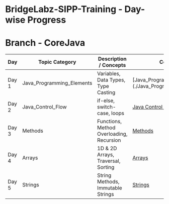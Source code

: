 # BridgeLabz-SIPP-Training - Day-wise Progress

# Branch - CoreJava 

| Day    | Topic Category             | Description / Concepts                           | Code Link                                 |
|--------|----------------------------|--------------------------------------------------|-------------------------------------------|
| Day 1  | Java_Programming_Elements  | Variables, Data Types, Type Casting              | [Java_Programming_Elements]                                                                                                                       (./Java_Programming_Elements/)            | 
| Day 2  | Java_Control_Flow          | if-else, switch-case, loops                      | [Java Control Flow](./Java_Control_Flow/) |
| Day 3  | Methods                    | Functions, Method Overloading, Recursion         | [Methods](./Methods/)                     |
| Day 4  | Arrays                     | 1D & 2D Arrays, Traversal, Sorting               | [Arrays](./Arrays/)                       |
| Day 5  | Strings                    | String Methods, Immutable Strings                | [Strings](./Strings/)                     |
